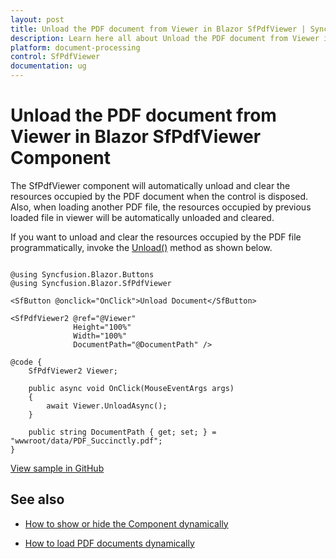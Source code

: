 ```yaml
---
layout: post
title: Unload the PDF document from Viewer in Blazor SfPdfViewer | Syncfusion
description: Learn here all about Unload the PDF document from Viewer in Syncfusion Blazor SfPdfViewer component and more.
platform: document-processing
control: SfPdfViewer
documentation: ug
---
```


# Unload the PDF document from Viewer in Blazor SfPdfViewer Component

The SfPdfViewer component will automatically unload and clear the resources occupied by the PDF document when the control is disposed. Also, when loading another PDF file, the resources occupied by previous loaded file in viewer will be automatically unloaded and cleared.

If you want to unload and clear the resources occupied by the PDF file programmatically, invoke the [Unload()](https://help.syncfusion.com/cr/blazor/Syncfusion.Blazor.SfPdfViewer.PdfViewerBase.html#Syncfusion_Blazor_SfPdfViewer_PdfViewerBase_UnloadAsync) method as shown below.

```cshtml

@using Syncfusion.Blazor.Buttons
@using Syncfusion.Blazor.SfPdfViewer

<SfButton @onclick="OnClick">Unload Document</SfButton>

<SfPdfViewer2 @ref="@Viewer"
              Height="100%"
              Width="100%"
              DocumentPath="@DocumentPath" />

@code {
    SfPdfViewer2 Viewer;

    public async void OnClick(MouseEventArgs args)
    {
        await Viewer.UnloadAsync();
    }

    public string DocumentPath { get; set; } = "wwwroot/data/PDF_Succinctly.pdf";
}

```

[View sample in GitHub](https://github.com/SyncfusionExamples/blazor-pdf-viewer-examples/tree/master/Common/Unload%20Pdf%20document%20from%20Viewer)

## See also

* [How to show or hide the Component dynamically](../how-to/show-or-hide-sfpdfviewer-dynamically)

* [How to load PDF documents dynamically](../how-to/load-pdf-document-dynamically)
